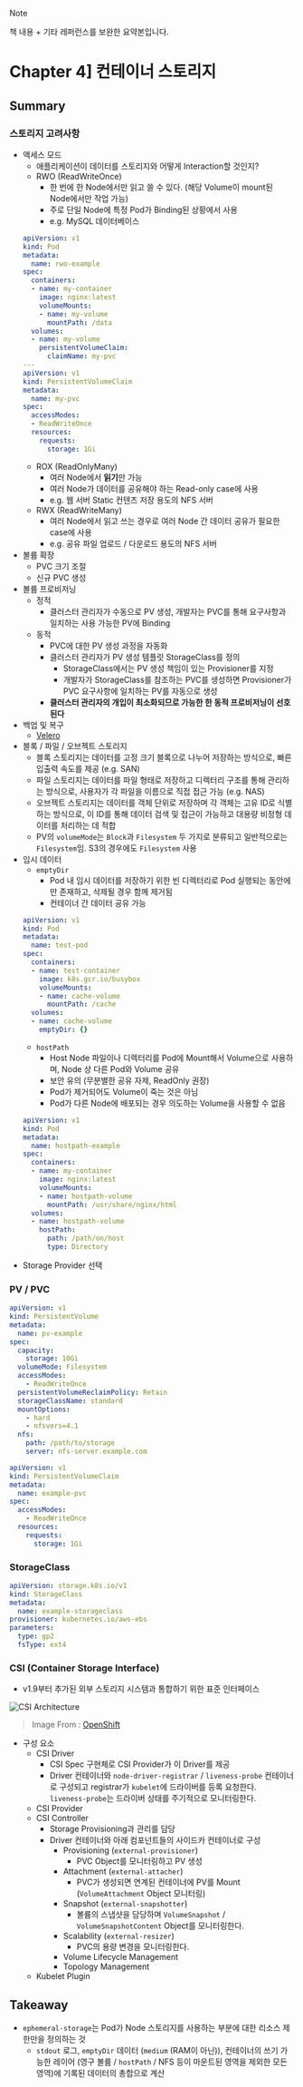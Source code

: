 > [!NOTE]
> 책 내용 + 기타 레퍼런스를 보완한 요약본입니다.

# Chapter 4] 컨테이너 스토리지

## Summary

### 스토리지 고려사항

- 액세스 모드
    - 애플리케이션이 데이터를 스토리지와 어떻게 Interaction할 것인지?
    - RWO (ReadWriteOnce)
        - 한 번에 한 Node에서만 읽고 쓸 수 있다. (해당 Volume이 mount된 Node에서만 작업 가능)
        - 주로 단일 Node에 특정 Pod가 Binding된 상황에서 사용
        - e.g. MySQL 데이터베이스
    ```yaml
    apiVersion: v1
    kind: Pod
    metadata:
      name: rwo-example
    spec:
      containers:
      - name: my-container
        image: nginx:latest
        volumeMounts:
        - name: my-volume
          mountPath: /data
      volumes:
      - name: my-volume
        persistentVolumeClaim:
          claimName: my-pvc
    ---
    apiVersion: v1
    kind: PersistentVolumeClaim
    metadata:
      name: my-pvc
    spec:
      accessModes:
      - ReadWriteOnce
      resources:
        requests:
          storage: 1Gi

    ```
    - ROX (ReadOnlyMany)
        - 여러 Node에서 **읽기**만 가능
        - 여러 Node가 데이터를 공유해야 하는 Read-only case에 사용
        - e.g. 웹 서버 Static 컨텐츠 저장 용도의 NFS 서버
    - RWX (ReadWriteMany)
        - 여러 Node에서 읽고 쓰는 경우로 여러 Node 간 데이터 공유가 필요한 case에 사용
        - e.g. 공유 파일 업로드 / 다운로드 용도의 NFS 서버
- 볼륨 확장
    - PVC 크기 조절
    - 신규 PVC 생성
- 볼륨 프로비저닝
    - 정적
        - 클러스터 관리자가 수동으로 PV 생성, 개발자는 PVC를 통해 요구사항과 일치하는 사용 가능한 PV에 Binding
    - 동적
        - PVC에 대한 PV 생성 과정을 자동화
        - 클러스터 관리자가 PV 생성 템플릿 StorageClass를 정의
            - StorageClass에서는 PV 생성 책임이 있는 Provisioner를 지정
            - 개발자가 StorageClass를 참조하는 PVC를 생성하면 Provisioner가 PVC 요구사항에 일치하는 PV를 자동으로 생성
        - **클러스터 관리자의 개입이 최소화되므로 가능한 한 동적 프로비저닝이 선호된다**
- 백업 및 복구
    - [Velero](https://github.com/vmware-tanzu/velero)
- 블록 / 파일 / 오브젝트 스토리지
    - 블록 스토리지는 데이터를 고정 크기 블록으로 나누어 저장하는 방식으로, 빠른 입출력 속도를 제공 (e.g. SAN)
    - 파일 스토리지는 데이터를 파일 형태로 저장하고 디렉터리 구조를 통해 관리하는 방식으로, 사용자가 각 파일을 이름으로 직접 접근 가능 (e.g. NAS)
    - 오브젝트 스토리지는 데이터를 객체 단위로 저장하며 각 객체는 고유 ID로 식별하는 방식으로, 이 ID를 통해 데이터 검색 및 접근이 가능하고 대용량 비정형 데이터를 처리하는 데 적합
    - PV의 `volumeMode`는 `Block`과 `Filesystem` 두 가지로 분류되고 일반적으로는 `Filesystem`임. S3의 경우에도 `Filesystem` 사용
- 임시 데이터
    - `emptyDir`
      - Pod 내 임시 데이터를 저장하기 위한 빈 디렉터리로 Pod 실행되는 동안에만 존재하고, 삭제될 경우 함께 제거됨
      - 컨테이너 간 데이터 공유 가능
    ```yaml
    apiVersion: v1
    kind: Pod
    metadata:
      name: test-pod
    spec:
      containers:
      - name: test-container
        image: k8s.gcr.io/busybox
        volumeMounts:
        - name: cache-volume
          mountPath: /cache
      volumes:
      - name: cache-volume
        emptyDir: {}
    ```
    - `hostPath`
      - Host Node 파일이나 디렉터리를 Pod에 Mount해서 Volume으로 사용하며, Node 상 다른 Pod와 Volume 공유
      - 보안 유의 (무분별한 공유 자제, ReadOnly 권장)
      - Pod가 제거되어도 Volume이 죽는 것은 아님
      - Pod가 다른 Node에 배포되는 경우 의도하는 Volume을 사용할 수 없음
    ```yaml
    apiVersion: v1
    kind: Pod
    metadata:
      name: hostpath-example
    spec:
      containers:
      - name: my-container
        image: nginx:latest
        volumeMounts:
        - name: hostpath-volume
          mountPath: /usr/share/nginx/html
      volumes:
      - name: hostpath-volume
        hostPath:
          path: /path/on/host
          type: Directory
    ```
- Storage Provider 선택

### PV / PVC

```yaml
apiVersion: v1
kind: PersistentVolume
metadata:
  name: pv-example
spec:
  capacity:
    storage: 10Gi
  volumeMode: Filesystem
  accessModes:
    - ReadWriteOnce
  persistentVolumeReclaimPolicy: Retain
  storageClassName: standard
  mountOptions:
    - hard
    - nfsvers=4.1
  nfs:
    path: /path/to/storage
    server: nfs-server.example.com
```

```yaml
apiVersion: v1
kind: PersistentVolumeClaim
metadata:
  name: example-pvc
spec:
  accessModes:
    - ReadWriteOnce
  resources:
    requests:
      storage: 1Gi
```

### StorageClass

```yaml
apiVersion: storage.k8s.io/v1
kind: StorageClass
metadata:
  name: example-storageclass
provisioner: kubernetes.io/aws-ebs
parameters:
  type: gp2
  fsType: ext4
```

### CSI (Container Storage Interface)

- v1.9부터 추가된 외부 스토리지 시스템과 통합하기 위한 표준 인터페이스

![CSI Architecture](/assets/11.png)
> Image From : [OpenShift](https://access.redhat.com/documentation/ko-kr/openshift_container_platform/4.13/html/storage/using-container-storage-interface-csi)

- 구성 요소
  - CSI Driver
    - CSI Spec 구현체로 CSI Provider가 이 Driver를 제공
    - Driver 컨테이너와 `node-driver-registrar` / `liveness-probe` 컨테이너로 구성되고 registrar가 `kubelet`에 드라이버를 등록 요청한다. `liveness-probe`는 드라이버 상태를 주기적으로 모니터링한다.
  - CSI Provider
  - CSI Controller
    - Storage Provisioning과 관리를 담당
    - Driver 컨테이너와 아래 컴포넌트들의 사이드카 컨테이너로 구성
      - Provisioning (`external-provisioner`)
        - PVC Object를 모니터링하고 PV 생성
      - Attachment (`external-attacher`)
        - PVC가 생성되면 연계된 컨테이너에 PV를 Mount (`VolumeAttachment` Object 모니터링)
      - Snapshot (`external-snapshotter`)
        - 볼륨의 스냅샷을 담당하며 `VolumeSnapshot` / `VolumeSnapshotContent` Object를 모니터링한다.
      - Scalability (`external-resizer`)
        - PVC의 용량 변경을 모니터링한다.
      - Volume Lifecycle Management
      - Topology Management
  - Kubelet Plugin

## Takeaway

- `ephemeral-storage`는 Pod가 Node 스토리지를 사용하는 부분에 대한 리소스 제한만을 정의하는 것
  - `stdout` 로그, `emptyDir` 데이터 (`medium` (RAM이 아닌)), 컨테이너의 쓰기 가능한 레이어 (영구 볼륨 / `hostPath` / NFS 등이 마운트된 영역을 제외한 모든 영역)에 기록된 데이터의 총합으로 계산